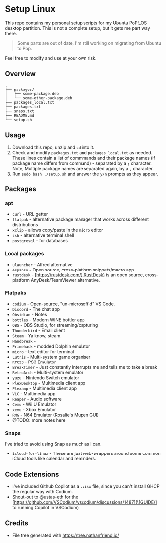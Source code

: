 # Setup Linux

This repo contains my personal setup scripts for my ~~Ubuntu~~ PoP!\_OS desktop partition. This is not a complete setup, but it gets me part way there. 

> Some parts are out of date, I'm still working on migrating from Ubuntu to Pop.

Feel free to modify and use at your own risk. 

## Overview

```
.
├── packages/
│   ├── some-package.deb
│   └── some-other-package.deb 
├── packages_local.txt
├── packages.txt
├── snaps.txt
├── README.md
└── setup.sh
```

## Usage

1. Download this repo, unzip and `cd` into it. 
2. Check and modify `packages.txt` and `packages_local.txt` as needed. These lines contain a list of commmands and their package names (if package name differs from command) - separated by a `;` character. 
Note, Multiple package names are separated again, by a `,` character.
3. Run `sudo bash ./setup.sh` and answer the `y/n` prompts as they appear. 

## Packages

### apt

- `curl` - URL getter
- `flatpak` - alternative package manager that works across different distributions 
- `xclip` - allows copy/paste in the `micro` editor
- `zsh` - alternative terminal shell
- `postgresql` - for databases

### Local packages

- `ulauncher` - Alfred alternative
- `espanso` - Open source, cross-platform snippets/macro app
- `rustdesk` - [https://rustdesk.com/](RustDesk) is an open source, cross-platform AnyDesk/TeamViewer alternative. 

### Flatpaks

- `codium` - Open-source, "un-microsoft'd" VS Code.
- `Discord` - The chat app
- `Obsidian` - Notes
- `bottles` - Modern WINE bottler app
- `OBS` - OBS Studio, for streaming/capturing
- `Thunderbird` - Email client
- `Steam` - Ya know, steam.
- `Handbreak` - 
- `Primehack` - modded Dolphin emulator
- `micro` - text editor for terminal
- `Lutris` - Multi-system game organiser
- `RPCS3` - PS3 Emulator
- `BreakTimer` - Just constantly interrupts me and tells me to take a break
- `RetroArch` - Multi-system emulator
- `yuzu` - Nintendo Switch emulator
- `PlexDesktop` - Multimedia client app
- `Plexamp` - Multimedia client app
- `VLC` - Multimedia app
- `Reaper` - Audio software
- `Cemu` - Wii U Emulator
- `xemu` - Xbox Emulator
- `RMG` - N64 Emulator (Rosalie's Mupen GUI)
- @TODO: more notes here

### Snaps

I've tried to avoid using Snap as much as I can.

- `icloud-for-linux` - These are just web-wrappers around some common iCloud tools like calendar and reminders.

## Code Extensions

- I've included Github Copilot as a `.visx` file, since you can't install GHCP the regular way with Codium.
- Shout-out to @ustas-eth for the [https://github.com/VSCodium/vscodium/discussions/1487](\[GUIDE\] to running Copilot in VSCodium)

## Credits

- File tree generated with https://tree.nathanfriend.io/
